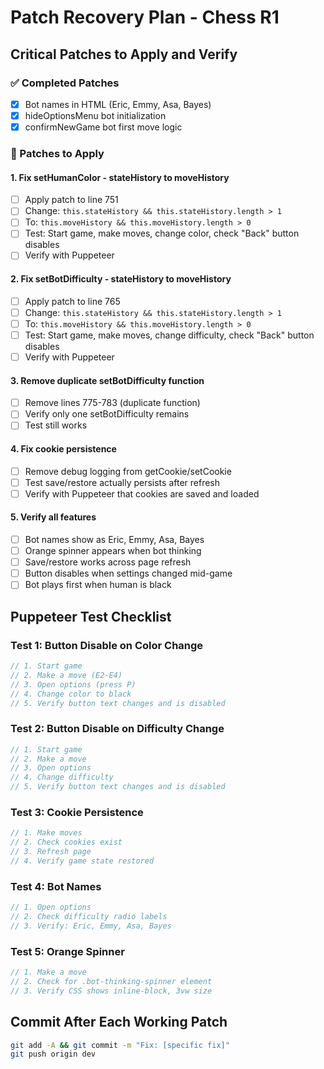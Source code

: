 # Patch Recovery Plan - Chess R1

## Critical Patches to Apply and Verify

### ✅ Completed Patches
- [x] Bot names in HTML (Eric, Emmy, Asa, Bayes)
- [x] hideOptionsMenu bot initialization
- [x] confirmNewGame bot first move logic

### 🔧 Patches to Apply

#### 1. Fix setHumanColor - stateHistory to moveHistory
- [ ] Apply patch to line 751
- [ ] Change: `this.stateHistory && this.stateHistory.length > 1`
- [ ] To: `this.moveHistory && this.moveHistory.length > 0`
- [ ] Test: Start game, make moves, change color, check "Back" button disables
- [ ] Verify with Puppeteer

#### 2. Fix setBotDifficulty - stateHistory to moveHistory
- [ ] Apply patch to line 765
- [ ] Change: `this.stateHistory && this.stateHistory.length > 1`
- [ ] To: `this.moveHistory && this.moveHistory.length > 0`
- [ ] Test: Start game, make moves, change difficulty, check "Back" button disables
- [ ] Verify with Puppeteer

#### 3. Remove duplicate setBotDifficulty function
- [ ] Remove lines 775-783 (duplicate function)
- [ ] Verify only one setBotDifficulty remains
- [ ] Test still works

#### 4. Fix cookie persistence
- [ ] Remove debug logging from getCookie/setCookie
- [ ] Test save/restore actually persists after refresh
- [ ] Verify with Puppeteer that cookies are saved and loaded

#### 5. Verify all features
- [ ] Bot names show as Eric, Emmy, Asa, Bayes
- [ ] Orange spinner appears when bot thinking
- [ ] Save/restore works across page refresh
- [ ] Button disables when settings changed mid-game
- [ ] Bot plays first when human is black

## Puppeteer Test Checklist

### Test 1: Button Disable on Color Change
```javascript
// 1. Start game
// 2. Make a move (E2-E4)
// 3. Open options (press P)
// 4. Change color to black
// 5. Verify button text changes and is disabled
```

### Test 2: Button Disable on Difficulty Change
```javascript
// 1. Start game
// 2. Make a move
// 3. Open options
// 4. Change difficulty
// 5. Verify button text changes and is disabled
```

### Test 3: Cookie Persistence
```javascript
// 1. Make moves
// 2. Check cookies exist
// 3. Refresh page
// 4. Verify game state restored
```

### Test 4: Bot Names
```javascript
// 1. Open options
// 2. Check difficulty radio labels
// 3. Verify: Eric, Emmy, Asa, Bayes
```

### Test 5: Orange Spinner
```javascript
// 1. Make a move
// 2. Check for .bot-thinking-spinner element
// 3. Verify CSS shows inline-block, 3vw size
```

## Commit After Each Working Patch

```bash
git add -A && git commit -m "Fix: [specific fix]"
git push origin dev
```